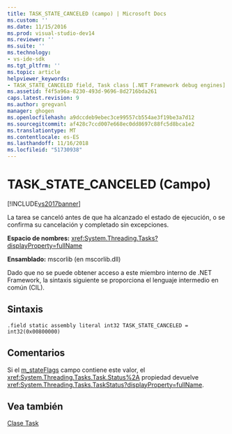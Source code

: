 ```yaml
---
title: TASK_STATE_CANCELED (campo) | Microsoft Docs
ms.custom: ''
ms.date: 11/15/2016
ms.prod: visual-studio-dev14
ms.reviewer: ''
ms.suite: ''
ms.technology:
- vs-ide-sdk
ms.tgt_pltfrm: ''
ms.topic: article
helpviewer_keywords:
- TASK_STATE_CANCELED field, Task class [.NET Framework debug engines]
ms.assetid: f4f5a96a-8230-493d-9696-8d2716bda261
caps.latest.revision: 9
ms.author: gregvanl
manager: ghogen
ms.openlocfilehash: a9dccdeb9ebec3ce99557cb554ae3f19be3a7d12
ms.sourcegitcommit: af428c7ccd007e668ec0dd8697c88fc5d8bca1e2
ms.translationtype: MT
ms.contentlocale: es-ES
ms.lasthandoff: 11/16/2018
ms.locfileid: "51730938"
---
```

# <a name="taskstatecanceled-field"></a>TASK_STATE_CANCELED (Campo)
[!INCLUDE[vs2017banner](../../includes/vs2017banner.md)]

La tarea se canceló antes de que ha alcanzado el estado de ejecución, o se confirma su cancelación y completado sin excepciones.  
  
 **Espacio de nombres:** <xref:System.Threading.Tasks?displayProperty=fullName>  
  
 **Ensamblado:** mscorlib (en mscorlib.dll)  
  
 Dado que no se puede obtener acceso a este miembro interno de .NET Framework, la sintaxis siguiente se proporciona el lenguaje intermedio en común (CIL).  
  
## <a name="syntax"></a>Sintaxis  
  
```  
.field static assembly literal int32 TASK_STATE_CANCELED = int32(0x00800000)  
```  
  
## <a name="remarks"></a>Comentarios  
 Si el [m_stateFlags](../../extensibility/debugger/m-stateflags-field.md) campo contiene este valor, el <xref:System.Threading.Tasks.Task.Status%2A> propiedad devuelve <xref:System.Threading.Tasks.TaskStatus?displayProperty=fullName>.  
  
## <a name="see-also"></a>Vea también  
 [Clase Task](../../extensibility/debugger/task-class-internal-members.md)

